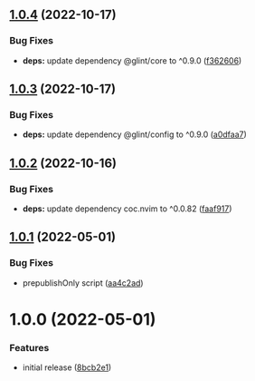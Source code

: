 ## [1.0.4](https://github.com/NullVoxPopuli/coc-glint/compare/v1.0.3...v1.0.4) (2022-10-17)


### Bug Fixes

* **deps:** update dependency @glint/core to ^0.9.0 ([f362606](https://github.com/NullVoxPopuli/coc-glint/commit/f362606ee9f3b3893031671d2c01bf160bd1526d))

## [1.0.3](https://github.com/NullVoxPopuli/coc-glint/compare/v1.0.2...v1.0.3) (2022-10-17)


### Bug Fixes

* **deps:** update dependency @glint/config to ^0.9.0 ([a0dfaa7](https://github.com/NullVoxPopuli/coc-glint/commit/a0dfaa78afaabeeab87d420e54835a39b2ecbdbc))

## [1.0.2](https://github.com/NullVoxPopuli/coc-glint/compare/v1.0.1...v1.0.2) (2022-10-16)


### Bug Fixes

* **deps:** update dependency coc.nvim to ^0.0.82 ([faaf917](https://github.com/NullVoxPopuli/coc-glint/commit/faaf917cd1924c1a410163a78e32ac948e55e15a))

## [1.0.1](https://github.com/NullVoxPopuli/coc-glint/compare/v1.0.0...v1.0.1) (2022-05-01)


### Bug Fixes

* prepublishOnly script ([aa4c2ad](https://github.com/NullVoxPopuli/coc-glint/commit/aa4c2ad1264403ac3f8bf05d6f13bc58cb28c35f))

# 1.0.0 (2022-05-01)


### Features

* initial release ([8bcb2e1](https://github.com/NullVoxPopuli/coc-glint/commit/8bcb2e177ec0c22b9bf96f7661ee56738c20f2fa))
